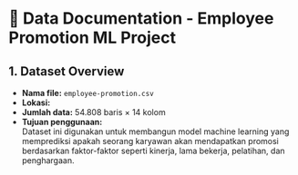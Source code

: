 # 📑 Data Documentation - Employee Promotion ML Project

## 1. Dataset Overview
- **Nama file:** `employee-promotion.csv`
- **Lokasi:**
- **Jumlah data:** 54.808 baris × 14 kolom
- **Tujuan penggunaan:**  
  Dataset ini digunakan untuk membangun model machine learning yang memprediksi apakah seorang karyawan akan mendapatkan promosi berdasarkan faktor-faktor seperti kinerja, lama bekerja, pelatihan, dan penghargaan.
